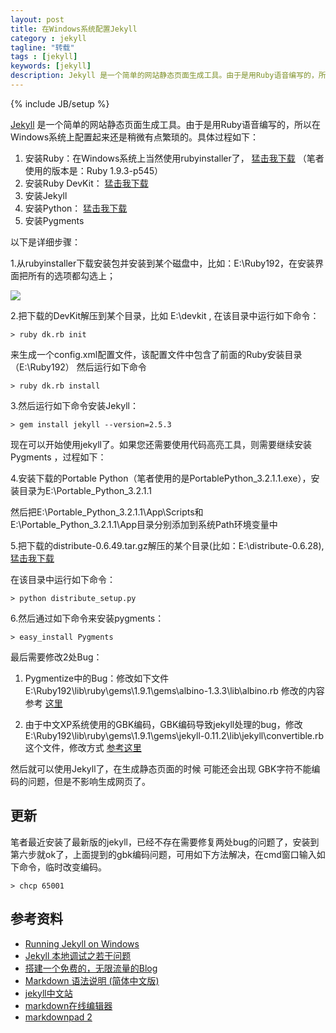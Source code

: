 ```yaml
---
layout: post
title: 在Windows系统配置Jekyll
category : jekyll
tagline: "转载"
tags : [jekyll]
keywords: [jekyll]
description: Jekyll 是一个简单的网站静态页面生成工具。由于是用Ruby语音编写的，所以在Windows系统上配置起来还是稍微有点繁琐的。具体过程如下：
---
```

{% include JB/setup %}

[Jekyll](http://jekyllrb.com/) 是一个简单的网站静态页面生成工具。由于是用Ruby语音编写的，所以在Windows系统上配置起来还是稍微有点繁琐的。具体过程如下：

1. 安装Ruby：在Windows系统上当然使用rubyinstaller了， [猛击我下载](http://rubyinstaller.org/downloads/) （笔者使用的版本是：Ruby 1.9.3-p545）
2. 安装Ruby DevKit： [猛击我下载](https://github.com/downloads/oneclick/rubyinstaller/DevKit-tdm-32-4.5.2-20111229-1559-sfx.exe)
3. 安装Jekyll
4. 安装Python： [猛击我下载](http://portablepython.com/wiki/PortablePython3.2.1.1)
5. 安装Pygments

以下是详细步骤：

1.从rubyinstaller下载安装包并安装到某个磁盘中，比如：E:\Ruby192，在安装界面把所有的选项都勾选上；

![]({{BLOG_IMG}}140.png)

2.把下载的DevKit解压到某个目录，比如 E:\devkit , 在该目录中运行如下命令：

	> ruby dk.rb init

来生成一个config.xml配置文件，该配置文件中包含了前面的Ruby安装目录 （E:\Ruby192）
然后运行如下命令

	> ruby dk.rb install

3.然后运行如下命令安装Jekyll：

	> gem install jekyll --version=2.5.3

现在可以开始使用jekyll了。如果您还需要使用代码高亮工具，则需要继续安装Pygments ，过程如下：

4.安装下载的Portable Python（笔者使用的是PortablePython_3.2.1.1.exe），安装目录为E:\Portable_Python_3.2.1.1

然后把E:\Portable_Python_3.2.1.1\App\Scripts和E:\Portable_Python_3.2.1.1\App目录分别添加到系统Path环境变量中

5.把下载的distribute-0.6.49.tar.gz解压的某个目录(比如：E:\distribute-0.6.28), [猛击我下载](http://pypi.python.org/pypi/distribute#downloads)

在该目录中运行如下命令：

	> python distribute_setup.py

6.然后通过如下命令来安装pygments：

	> easy_install Pygments

最后需要修改2处Bug：

1. Pygmentize中的Bug：修改如下文件
E:\Ruby192\lib\ruby\gems\1.9.1\gems\albino-1.3.3\lib\albino.rb
修改的内容参考 [这里](https://gist.github.com/1185645)

2. 由于中文XP系统使用的GBK编码，GBK编码导致jekyll处理的bug，修改E:\Ruby192\lib\ruby\gems\1.9.1\gems\jekyll-0.11.2\lib\jekyll\convertible.rb这个文件，修改方式 [参考这里](https://github.com/imathis/octopress/issues/232#issuecomment-2480736)

然后就可以使用Jekyll了，在生成静态页面的时候 可能还会出现 GBK字符不能编码的问题，但是不影响生成网页了。

## 更新

笔者最近安装了最新版的jekyll，已经不存在需要修复两处bug的问题了，安装到第六步就ok了，上面提到的gbk编码问题，可用如下方法解决，在cmd窗口输入如下命令，临时改变编码。

	> chcp 65001

## 参考资料

- [Running Jekyll on Windows](http://www.madhur.co.in/blog/2011/09/01/runningjekyllwindows.html)
- [Jekyll 本地调试之若干问题](http://chxt6896.github.io/blog/2012/02/13/blog-jekyll-native.html)
- [搭建一个免费的，无限流量的Blog](http://www.ruanyifeng.com/blog/2012/08/blogging_with_jekyll.html)
- [Markdown 语法说明 (简体中文版)](http://wowubuntu.com/markdown/)
- [jekyll中文站](http://jekyllcn.com/)
- [markdown在线编辑器](http://markable.in/editor/)
- [markdownpad 2](http://markdownpad.com/)

